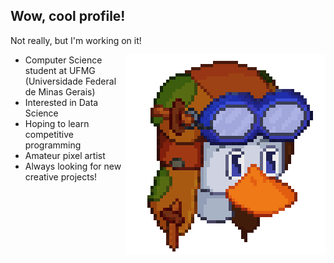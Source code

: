 ## Wow, cool profile!

Not really, but I'm working on it!

<p>
  <img align="right" src="https://github.com/matp30/matp30/blob/38f728673d89795da8fd38782b738718d8b61616/ProfileImage.png" />
</p>


- Computer Science student at UFMG (Universidade Federal de Minas Gerais)
- Interested in Data Science
- Hoping to learn competitive programming
- Amateur pixel artist
- Always looking for new creative projects!
